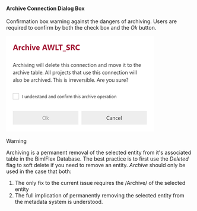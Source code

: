 #### Archive Connection Dialog Box

Confirmation box warning against the dangers of archiving.  Users are required to confirm by both the check box and the *Ok* button.

![Archive Connection Dialog Box -mtb-20-image](images/bimlflex-app-dialog-archive-connection-single.png "Archive Connection Dialog Box")

>[!WARNING]
> Archiving is a permanent removal of the selected entity from it's associated table in the BimlFlex Database.  The best practice is to first use the *Deleted* flag to soft delete if you need to remove an entity.  *Archive* should only be used in the case that both:
>
> 1. The only fix to the current issue requires the /Archive/ of the selected entity
> 2. The full implication of permanently removing the selected entity from the metadata system is understood.
> 